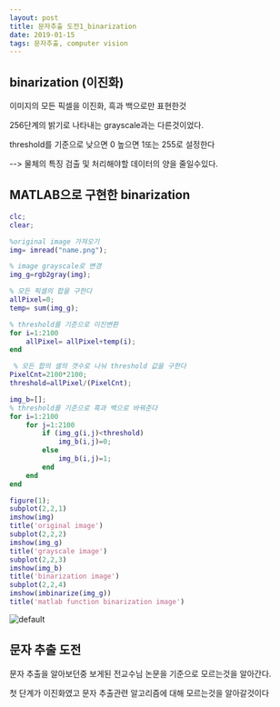 ```yaml
---
layout: post
title: 문자추출 도전1_binarization
date: 2019-01-15
tags: 문자추출, computer vision
---
```


## binarization (이진화)

이미지의 모든 픽셀을 이진화, 흑과 백으로만 표현한것

256단계의 밝기로 나타내는 grayscale과는 다른것이었다.

threshold를 기준으로 낮으면 0 높으면 1또는 255로 설정한다

--> 물체의 특징 검출 및 처리해야할 데이터의 양을 줄일수있다.


## MATLAB으로 구현한 binarization
~~~matlab
clc;
clear;

%original image 가져오기
img= imread("name.png");

% image grayscale로 변경
img_g=rgb2gray(img);

% 모든 픽셀의 합을 구한다
allPixel=0;
temp= sum(img_g);

% threshold를 기준으로 이진변환
for i=1:2100
    allPixel= allPixel+temp(i);
end

 % 모든 합의 셀의 갯수로 나눠 threshold 값을 구한다
PixelCnt=2100*2100;
threshold=allPixel/(PixelCnt);

img_b=[];
% threshold를 기준으로 흑과 백으로 바꿔준다
for i=1:2100
    for j=1:2100
        if (img_g(i,j)<threshold)
            img_b(i,j)=0;
        else
            img_b(i,j)=1;
        end
    end
end

figure(1);
subplot(2,2,1)
imshow(img)
title('original image')
subplot(2,2,2)
imshow(img_g)
title('grayscale image')
subplot(2,2,3)
imshow(img_b)
title('binarization image')
subplot(2,2,4)
imshow(imbinarize(img_g))
title('matlab function binarization image')
~~~

![default](https://user-images.githubusercontent.com/42561360/51184147-c82edc80-1916-11e9-9fb7-76151f4f6f65.PNG)


## 문자 추출 도전
문자 추출을 알아보던중 보게된 전교수님 논문을 기준으로 모르는것을 알아간다.

첫 단계가 이진화였고 문자 추출관련 알고리즘에 대해 모르는것을 알아갈것이다
